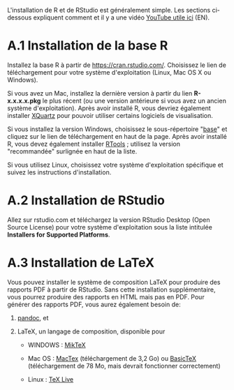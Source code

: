 L'installation de R et de RStudio est généralement simple. Les sections ci-dessous expliquent comment et il y a une vidéo [<span class="underline">YouTube utile ici</span>](https://www.youtube.com/watch?v=lVKMsaWju8w) (EN).

# A.1 Installation de la base R

Installez la base R à partir de [<span class="underline">https://cran.rstudio.com/</span>](https://cran.rstudio.com/). Choisissez le lien de téléchargement pour votre système d'exploitation (Linux, Mac OS X ou Windows).

Si vous avez un Mac, installez la dernière version à partir du lien **R-x.x.x.x.pkg** le plus récent (ou une version antérieure si vous avez un ancien système d'exploitation). Après avoir installé R, vous devriez également installer [<span class="underline">XQuartz</span>](http://xquartz.macosforge.org/) pour pouvoir utiliser certains logiciels de visualisation.

Si vous installez la version Windows, choisissez le sous-répertoire "[<span class="underline">base</span>](https://cran.rstudio.com/bin/windows/base/)" et cliquez sur le lien de téléchargement en haut de la page. Après avoir installé R, vous devez également installer [<span class="underline">RTools</span>](https://cran.rstudio.com/bin/windows/Rtools/) ; utilisez la version "recommandée" surlignée en haut de la liste.

Si vous utilisez Linux, choisissez votre système d'exploitation spécifique et suivez les instructions d'installation.

# A.2 Installation de RStudio

Allez sur rstudio.com et téléchargez la version RStudio Desktop (Open Source License) pour votre système d'exploitation sous la liste intitulée **Installers for Supported Platforms**.

# A.3 Installation de LaTeX

Vous pouvez installer le système de composition LaTeX pour produire des rapports PDF à partir de RStudio. Sans cette installation supplémentaire, vous pourrez produire des rapports en HTML mais pas en PDF. Pour générer des rapports PDF, vous aurez également besoin de:

1.  [<span class="underline">pandoc</span>](http://pandoc.org/installing.html), et

2.  LaTeX, un langage de composition, disponible pour
    
      - WINDOWS : [<span class="underline">MikTeX</span>](http://miktex.org/)
    
      - Mac OS : [<span class="underline">MacTex</span>](https://tug.org/mactex/downloading.html) (téléchargement de 3,2 Go) ou [<span class="underline">BasicTeX</span>](http://ww.tug.org/mactex/morepackages.html) (téléchargement de 78 Mo, mais devrait fonctionner correctement)
    
      - Linux : [<span class="underline">TeX Live</span>](https://www.tug.org/texlive/)

